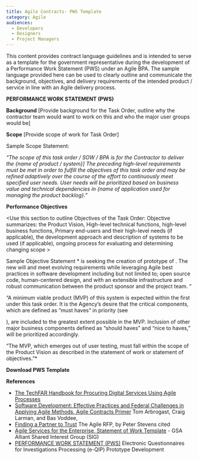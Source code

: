 ```yaml
---
title: Agile Contracts- PWS Template
category: Agile
audiences:
  - Developers
  - Designers
  - Project Managers
---
```

This content provides contract language guidelines and is intended to serve as a template for the government representative during the development of a Performance Work Statement (PWS) under an Agile BPA. The sample language provided here can be used to clearly outline and communicate the background, objectives, and delivery requirements of the intended product / service in line with an Agile delivery process.

**PERFORMANCE WORK STATEMENT (PWS)**

**Background**
[Provide background for the Task Order, outline why the contractor team would want to work on this and who the major user groups would be]

**Scope**
[Provide scope of work for Task Order]

 Sample Scope Statement:
    <p>*“The scope of this task order  /  SOW / BPA is for the Contractor to deliver the {name of product / system}]
     The preceding high-level requirements must be met in order to fulfill the objectives of this task order and may be refined     adaptively over the course of the effort to continuously meet specified user needs. User needs will be prioritized based on business value and technical dependencies in {name of application used for managing the product backlog}.”*</p>

**Performance Objectives**

<Use this section to outline Objectives of the Task Order: Objective summarizes: the Product Vision, High-level technical functions, high-level business functions, Primary end-users and their high-level needs (if applicable), the development approach and description of systems to be used (if applicable), ongoing process for evaluating and determining changing scope > 

Sample Objective Statement
*<Name of organization> is seeking the creation of <feature name> prototype of <name of system>. The new <name of system> will <desired high-level functionality> and meet evolving requirements while leveraging Agile best practices in software development including but not limited to; open source code, human-centered design, and with an extensible infrastructure and robust communication between the product sponsor and the project team. “

“A minimum viable product (MVP) of this system is expected within the first <Time frame> under this task order. It is the Agency’s desire that the critical components, which are defined as “must haves” in priority (see <section name requirements>), are included to the greatest extent possible in the MVP. Inclusion of other major business components defined as “should haves” and “nice to haves,” will be prioritized accordingly. 

“The MVP, which emerges out of user testing, must fall within the scope of the Product Vision as described in the statement of work or statement of objectives.”*





**Download PWS Template**

**References**
* [The TechFAR Handbook for Procuring Digital Services Using Agile Processes](https://github.com/usds/playbook/blob/gh-pages/_includes/techfar-online.md)
* [Software Development: Effective Practices and Federal Challenges in Applying Agile Methods, Agile Contracts Primer](http://www.gao.gov/products/GAO-12-681) Tom Arbrogast, Craig Larman, and Bas Voddee, 
* [Finding a Partner to Trust](http://www.agilecontracts.org) The Agile RFP, by Peter Stevens cited 
* [Agile Services for the Enterprise, Statement of Work Template](http://www.methodsandtools.com) - GSA Alliant Shared Interest Group (SIG)
* [PERFORMANCE WORK STATEMENT (PWS)](https://github.com/18F/bpa-opm-eqip/blob/master/PWS.md) Electronic Questionnaires for Investigations Processing (e-QIP) Prototype Development



